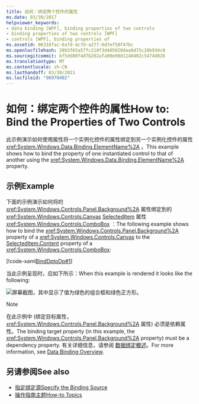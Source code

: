 ```yaml
---
title: 如何：绑定两个控件的属性
ms.date: 03/30/2017
helpviewer_keywords:
- data binding [WPF], binding properties of two controls
- binding properties of two controls [WPF]
- controls [WPF], binding properties of
ms.assetid: 06318fac-6afd-4c7d-a277-6d7ef50f47bc
ms.openlocfilehash: 28b5f65a57fc210f3d405020daa0d75c28b934c8
ms.sourcegitcommit: bf5dd80f4d7b202afa90e90d1148402c5474d826
ms.translationtype: MT
ms.contentlocale: zh-CN
ms.lasthandoff: 03/30/2021
ms.locfileid: "96970402"
---
```

# <a name="how-to-bind-the-properties-of-two-controls"></a><span data-ttu-id="c5257-102">如何：绑定两个控件的属性</span><span class="sxs-lookup"><span data-stu-id="c5257-102">How to: Bind the Properties of Two Controls</span></span>

<span data-ttu-id="c5257-103">此示例演示如何使用属性将一个实例化控件的属性绑定到另一个实例化控件的属性 <xref:System.Windows.Data.Binding.ElementName%2A> 。</span><span class="sxs-lookup"><span data-stu-id="c5257-103">This example shows how to bind the property of one instantiated control to that of another using the <xref:System.Windows.Data.Binding.ElementName%2A> property.</span></span>

## <a name="example"></a><span data-ttu-id="c5257-104">示例</span><span class="sxs-lookup"><span data-stu-id="c5257-104">Example</span></span>

<span data-ttu-id="c5257-105">下面的示例演示如何将的 <xref:System.Windows.Controls.Panel.Background%2A> 属性绑定到的 <xref:System.Windows.Controls.Canvas> [SelectedItem](xref:System.Windows.Controls.ContentControl.Content%2A) 属性 <xref:System.Windows.Controls.ComboBox> ：</span><span class="sxs-lookup"><span data-stu-id="c5257-105">The following example shows how to bind the <xref:System.Windows.Controls.Panel.Background%2A> property of a <xref:System.Windows.Controls.Canvas> to the [SelectedItem.Content](xref:System.Windows.Controls.ContentControl.Content%2A) property of a <xref:System.Windows.Controls.ComboBox>:</span></span>

[!code-xaml[BindDptoDp#1](~/samples/snippets/csharp/VS_Snippets_Wpf/BindDPtoDP/CS/Window1.xaml#1)]

<span data-ttu-id="c5257-106">当此示例呈现时，应如下所示：</span><span class="sxs-lookup"><span data-stu-id="c5257-106">When this example is rendered it looks like the following:</span></span>

![屏幕截图，其中显示了值为绿色的组合框和绿色正方形。](./media/how-to-bind-the-properties-of-two-controls/data-binding-bind-background-canvas.png)

> [!NOTE]
> <span data-ttu-id="c5257-108">在此示例中 (绑定目标属性， <xref:System.Windows.Controls.Panel.Background%2A> 属性) 必须是依赖属性。</span><span class="sxs-lookup"><span data-stu-id="c5257-108">The binding target property (in this example, the <xref:System.Windows.Controls.Panel.Background%2A> property) must be a dependency property.</span></span> <span data-ttu-id="c5257-109">有关详细信息，请参阅 [数据绑定概述](/dotnet/desktop-wpf/data/data-binding-overview)。</span><span class="sxs-lookup"><span data-stu-id="c5257-109">For more information, see [Data Binding Overview](/dotnet/desktop-wpf/data/data-binding-overview).</span></span>

## <a name="see-also"></a><span data-ttu-id="c5257-110">另请参阅</span><span class="sxs-lookup"><span data-stu-id="c5257-110">See also</span></span>

- [<span data-ttu-id="c5257-111">指定绑定源</span><span class="sxs-lookup"><span data-stu-id="c5257-111">Specify the Binding Source</span></span>](how-to-specify-the-binding-source.md)
- [<span data-ttu-id="c5257-112">操作指南主题</span><span class="sxs-lookup"><span data-stu-id="c5257-112">How-to Topics</span></span>](data-binding-how-to-topics.md)
